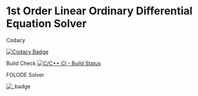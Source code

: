 # 1st Order Linear Ordinary Differential Equation Solver

Codacy

[![Codacy Badge](https://app.codacy.com/project/badge/Grade/0eeda194d63a4ac49703bf8a1344102c)](https://www.codacy.com/gh/bgvmysore/miniproject_stepin/dashboard?utm_source=github.com&amp;utm_medium=referral&amp;utm_content=bgvmysore/miniproject_stepin&amp;utm_campaign=Badge_Grade)

Build Check
[![C/C++ CI - Build Status](https://github.com/bgvmysore/miniproject_stepin/actions/workflows/c-cpp.yml/badge.svg)](https://github.com/bgvmysore/miniproject_stepin/actions/workflows/c-cpp.yml)

FOLODE Solver

![_badge](https://img.shields.io/badge/Project-FOLODE%20Solver-green?style=for-the-badge&logo=C)
